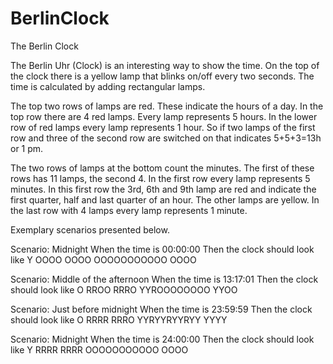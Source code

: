 # BerlinClock

The Berlin Clock

The Berlin Uhr (Clock) is an interesting way to show the time. On the top of the clock there is a yellow lamp that
blinks on/off every two seconds. The time is calculated by adding rectangular lamps.
 
The top two rows of lamps are red. These indicate the hours of a day. In the top row there are 4 red lamps. Every lamp
represents 5 hours. In the lower row of red lamps every lamp represents 1 hour. So if two lamps of the first row and
three of the second row are switched on that indicates 5+5+3=13h or 1 pm.
 
The two rows of lamps at the bottom count the minutes. The first of these rows has 11 lamps, the second 4. In the
first row every lamp represents 5 minutes. In this first row the 3rd, 6th and 9th lamp are red and indicate the first
quarter, half and last quarter of an hour. The other lamps are yellow. In the last row with 4 lamps every lamp
represents 1 minute.

Exemplary scenarios presented below.

Scenario: Midnight
When the time is 00:00:00
Then the clock should look like
Y
OOOO
OOOO
OOOOOOOOOOO
OOOO

Scenario: Middle of the afternoon
When the time is 13:17:01
Then the clock should look like
O
RROO
RRRO
YYROOOOOOOO
YYOO

Scenario: Just before midnight
When the time is 23:59:59
Then the clock should look like
O
RRRR
RRRO
YYRYYRYYRYY
YYYY

Scenario: Midnight
When the time is 24:00:00
Then the clock should look like
Y
RRRR
RRRR
OOOOOOOOOOO
OOOO
